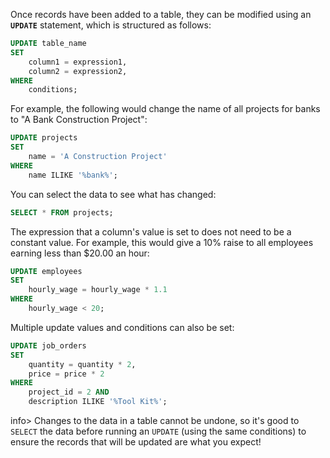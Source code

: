 Once records have been added to a table, they can be modified using an **`UPDATE`** statement, which is structured as follows:

```sql
UPDATE table_name 
SET 
	column1 = expression1,
	column2 = expression2,
WHERE
    conditions;
```

For example, the following would change the name of all projects for banks to "A Bank Construction Project":

```sql
UPDATE projects
SET
	name = 'A Construction Project'
WHERE
	name ILIKE '%bank%';
```

You can select the data to see what has changed:

```sql
SELECT * FROM projects;
```

The expression that a column's value is set to does not need to be a constant value. For example, this would give a 10% raise to all employees earning less than $20.00 an hour:

```sql
UPDATE employees
SET
	hourly_wage = hourly_wage * 1.1
WHERE
	hourly_wage < 20;
```

Multiple update values and conditions can also be set:

```sql
UPDATE job_orders
SET
	quantity = quantity * 2,
	price = price * 2
WHERE
	project_id = 2 AND
	description ILIKE '%Tool Kit%';
```

info> Changes to the data in a table cannot be undone, so it's good to `SELECT` the data before running an `UPDATE` (using the same conditions) to ensure the records that will be updated are what you expect!

